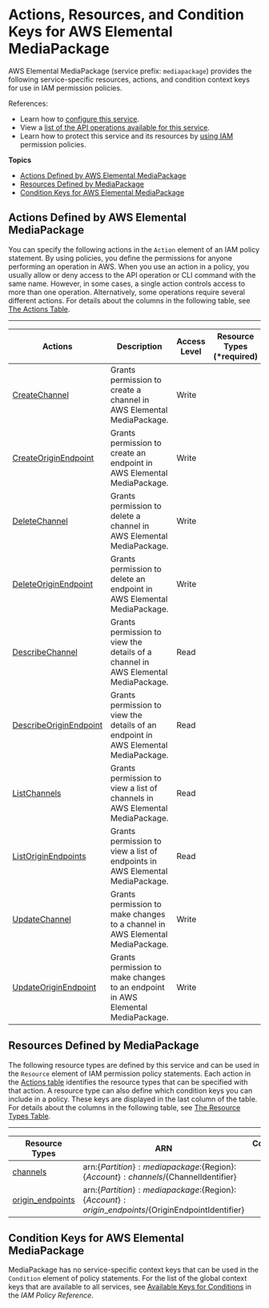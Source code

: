 # Actions, Resources, and Condition Keys for AWS Elemental MediaPackage<a name="list_awselementalmediapackage"></a>

AWS Elemental MediaPackage \(service prefix: `mediapackage`\) provides the following service\-specific resources, actions, and condition context keys for use in IAM permission policies\.

References:
+ Learn how to [configure this service](https://docs.aws.amazon.com/mediapackage/latest/ug/)\.
+ View a [list of the API operations available for this service](https://docs.aws.amazon.com/mediapackage/latest/apireference/)\.
+ Learn how to protect this service and its resources by [using IAM](https://docs.aws.amazon.com/mediapackage/latest/ug/setting-up.html#setting-up-create-iam-user) permission policies\.

**Topics**
+ [Actions Defined by AWS Elemental MediaPackage](#awselementalmediapackage-actions-as-permissions)
+ [Resources Defined by MediaPackage](#awselementalmediapackage-resources-for-iam-policies)
+ [Condition Keys for AWS Elemental MediaPackage](#awselementalmediapackage-policy-keys)

## Actions Defined by AWS Elemental MediaPackage<a name="awselementalmediapackage-actions-as-permissions"></a>

You can specify the following actions in the `Action` element of an IAM policy statement\. By using policies, you define the permissions for anyone performing an operation in AWS\. When you use an action in a policy, you usually allow or deny access to the API operation or CLI command with the same name\. However, in some cases, a single action controls access to more than one operation\. Alternatively, some operations require several different actions\. For details about the columns in the following table, see [The Actions Table](reference_policies_actions-resources-contextkeys.md#actions_table)\.


****  

| Actions | Description | Access Level | Resource Types \(\*required\) | Condition Keys | Dependent Actions | 
| --- | --- | --- | --- | --- | --- | 
|   [ CreateChannel ](https://docs.aws.amazon.com/mediapackage/latest/apireference/channels.html#channelspost)  | Grants permission to create a channel in AWS Elemental MediaPackage\. | Write |  |  |  | 
|   [ CreateOriginEndpoint ](https://docs.aws.amazon.com/mediapackage/latest/apireference/origin_endpoints.html#origin_endpointspost)  | Grants permission to create an endpoint in AWS Elemental MediaPackage\. | Write |  |  |  | 
|   [ DeleteChannel ](https://docs.aws.amazon.com/mediapackage/latest/apireference/channels-id.html#channels-iddelete)  | Grants permission to delete a channel in AWS Elemental MediaPackage\. | Write |  |  |  | 
|   [ DeleteOriginEndpoint ](https://docs.aws.amazon.com/mediapackage/latest/apireference/origin_endpoints-id.html#origin_endpoints-iddelete)  | Grants permission to delete an endpoint in AWS Elemental MediaPackage\. | Write |  |  |  | 
|   [ DescribeChannel ](https://docs.aws.amazon.com/mediapackage/latest/apireference/channels-id.html#channels-idget)  | Grants permission to view the details of a channel in AWS Elemental MediaPackage\. | Read |  |  |  | 
|   [ DescribeOriginEndpoint ](https://docs.aws.amazon.com/mediapackage/latest/apireference/origin_endpoints-id.html#origin_endpoints-idget)  | Grants permission to view the details of an endpoint in AWS Elemental MediaPackage\. | Read |  |  |  | 
|   [ ListChannels ](https://docs.aws.amazon.com/mediapackage/latest/apireference/channels.html#channelsget)  | Grants permission to view a list of channels in AWS Elemental MediaPackage\. | Read |  |  |  | 
|   [ ListOriginEndpoints ](https://docs.aws.amazon.com/mediapackage/latest/apireference/origin_endpoints.html#origin_endpointsget)  | Grants permission to view a list of endpoints in AWS Elemental MediaPackage\. | Read |  |  |  | 
|   [ UpdateChannel ](https://docs.aws.amazon.com/mediapackage/latest/apireference/channels-id.html#channels-idput)  | Grants permission to make changes to a channel in AWS Elemental MediaPackage\. | Write |  |  |  | 
|   [ UpdateOriginEndpoint ](https://docs.aws.amazon.com/mediapackage/latest/apireference/origin_endpoints-id.html#origin_endpoints-idput)  | Grants permission to make changes to an endpoint in AWS Elemental MediaPackage\. | Write |  |  |  | 

## Resources Defined by MediaPackage<a name="awselementalmediapackage-resources-for-iam-policies"></a>

The following resource types are defined by this service and can be used in the `Resource` element of IAM permission policy statements\. Each action in the [Actions table](#awselementalmediapackage-actions-as-permissions) identifies the resource types that can be specified with that action\. A resource type can also define which condition keys you can include in a policy\. These keys are displayed in the last column of the table\. For details about the columns in the following table, see [The Resource Types Table](reference_policies_actions-resources-contextkeys.md#resources_table)\.


****  

| Resource Types | ARN | Condition Keys | 
| --- | --- | --- | 
|   [ channels ](https://docs.aws.amazon.com/mediapackage/latest/ug/channels.html)  |  arn:$\{Partition\}:mediapackage:$\{Region\}:$\{Account\}:channels/$\{ChannelIdentifier\}  |  | 
|   [ origin\_endpoints ](https://docs.aws.amazon.com/mediapackage/latest/ug/endpoints.html)  |  arn:$\{Partition\}:mediapackage:$\{Region\}:$\{Account\}:origin\_endpoints/$\{OriginEndpointIdentifier\}  |  | 

## Condition Keys for AWS Elemental MediaPackage<a name="awselementalmediapackage-policy-keys"></a>

MediaPackage has no service\-specific context keys that can be used in the `Condition` element of policy statements\. For the list of the global context keys that are available to all services, see [Available Keys for Conditions](reference_policies_condition-keys.html#AvailableKeys) in the *IAM Policy Reference*\.